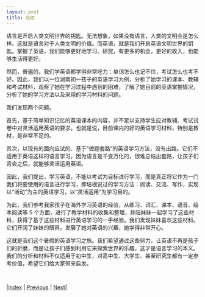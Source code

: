 ```yaml
---
layout: post
title: 总结
---
```


语言是开启人类文明世界的钥匙。无法想象，如果没有语言，人类的文明会是怎么样。这就是语言对于人类文明的价值。而英语，就是我们开启英语文明世界的钥匙。掌握了英语，我们能够更好地学习、研究，有更多的机会，更好的收入，也能够生活得更好。

然而，普遍的，我们学英语都学得非常吃力：单词怎么也记不住，考试怎么也考不好。因此，我们以一位湖南初一孩子的英语学习为例，分析了她学习的课本、教辅和考试材料，观察了她在学习过程中遇到的困难，了解了她目前的英语掌握情况，分析了她的学习方法以及采用的学习材料的问题。

我们发现两个问题。

首先，基于简单知识记忆的英语课本的内容，并不足以支持学生应对教辅、考试试卷中对灵活运用英语的要求。也就是说，目前课内的好的英语学习材料，特别是教材，是非常不足的。

其次，以现有的面向应试的、基于“做题套路”的英语学习方法，没有出路。它们不适用于英语这样的语言学习，因为语言是千变万化的，很难总结出套路，让孩子们背会之后，就能够灵活运用英语。

因此，我们提出，学习英语，不能以考试为目标进行学习，而是真正将它作为一门我们将要使用的语言进行学习，即培根说过的学习方法：阅读、交流、写作，实现以“活动”为主的英语学习，以“灵活运用”为学习目的。

为此，我们参考我家孩子在海外学习英语的经验，从练习、词汇、课本、语音、绘本阅读等 5 个方面，进行了教学材料的收集和整理，并陪妹妹一起学习了这些材料，获得了基于这些材料进行英语学习的一手经验。我们发现妹妹喜欢这些材料。它们开阔了妹妹的眼界，发展了她对英语的兴趣，她学得非常开心。

这就是我们这个暑假的英语学习之旅。我们希望通过这些努力，让英语不再是孩子们的折磨，而是让孩子们感到利用它来探索世界的乐趣，这才是语言学习的本义。我们的分析和材料不仅适用于初中生，对高中生、大学生、甚至研究生都有一定参考价值，希望它们给大家带来启发。

<br/>

|[Index](../../) | [Previous](3-10-picture-book) | [Next](../4-write/0-0-intro)|